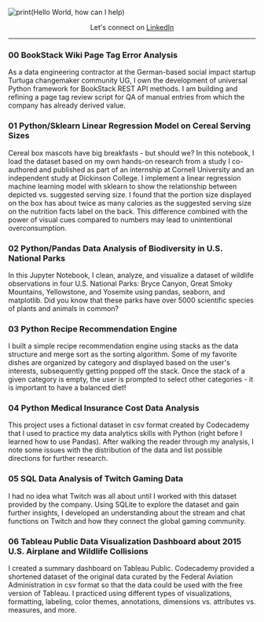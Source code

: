 ![print(Hello World, how can I help)](https://user-images.githubusercontent.com/75530429/209966421-a616e523-7162-4a9c-b432-5867644db18a.png)

<div align="center"> Let's connect on <a href="https://www.linkedin.com/in/stina-niemann-24a03182/">LinkedIn</a></div>

___

### 00 BookStack Wiki Page Tag Error Analysis
As a data engineering contractor at the German-based social impact startup Turtuga changemaker community UG, I own the development of universal Python framework for BookStack REST API methods. I am building and refining a page tag review script for QA of manual entries from which the company has already derived value.

### 01 Python/Sklearn Linear Regression Model on Cereal Serving Sizes
Cereal box mascots have big breakfasts - but should we? In this notebook, I load the dataset based on my own hands-on research from a study I co-authored and published as part of an internship at Cornell University and an independent study at Dickinson College. I implement a linear regression machine learning model with sklearn to show the relationship between depicted vs. suggested serving size. I found that the portion size displayed on the box has about twice as many calories as the suggested serving size on the nutrition facts label on the back. This difference combined with the power of visual cues compared to numbers may lead to unintentional overconsumption.

### 02 Python/Pandas Data Analysis of Biodiversity in U.S. National Parks
In this Jupyter Notebook, I clean, analyze, and visualize a dataset of wildlife observations in four U.S. National Parks: Bryce Canyon, Great Smoky Mountains, Yellowstone, and Yosemite using pandas, seaborn, and matplotlib. Did you know that these parks have over 5000 scientific species of plants and animals in common?

### 03 Python Recipe Recommendation Engine
I built a simple recipe recommendation engine using stacks as the data structure and merge sort as the sorting algorithm. Some of my favorite dishes are organized by category and displayed based on the user's interests, subsequently getting popped off the stack. Once the stack of a given category is empty, the user is prompted to select other categories - it is important to have a balanced diet!

### 04 Python Medical Insurance Cost Data Analysis
This project uses a fictional dataset in csv format created by Codecademy that I used to practice my data analytics skills with Python (right before I learned how to use Pandas). After walking the reader through my analysis, I note some issues with the distribution of the data and list possible directions for further research.

### 05 SQL Data Analysis of Twitch Gaming Data
I had no idea what Twitch was all about until I worked with this dataset provided by the company. Using SQLite to explore the dataset and gain further insights, I developed an understanding about the stream and chat functions on Twitch and how they connect the global gaming community.

### 06 Tableau Public Data Visualization Dashboard about 2015 U.S. Airplane and Wildlife Collisions
I created a summary dashboard on Tableau Public. Codecademy provided a shortened dataset of the original data curated by the Federal Aviation Administration in csv format so that the data could be used with the free version of Tableau. I practiced using different types of visualizations, formatting, labeling, color themes, annotations, dimensions vs. attributes vs. measures, and more.
